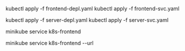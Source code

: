 kubectl apply -f frontend-depl.yaml
kubectl apply -f frontend-svc.yaml



kubectl apply -f server-depl.yaml
kubectl apply -f server-svc.yaml


minikube service k8s-frontend


minikube service k8s-frontend --url